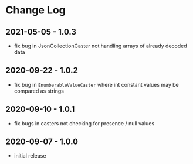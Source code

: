 Change Log
==========

2021-05-05 - 1.0.3
------------------

 * fix bug in JsonCollectionCaster not handling arrays of already decoded data

2020-09-22 - 1.0.2
------------------

 * fix bug in `EnumberableValueCaster` where int constant values may be compared as strings

2020-09-10 - 1.0.1
------------------

 * fix bugs in casters not checking for presence / null values

2020-09-07 - 1.0.0
------------------

 * initial release
